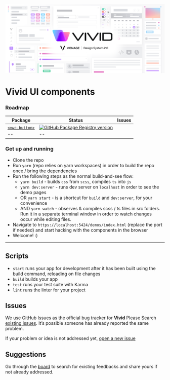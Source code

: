 
<p align="center">
  <img src="./assets/images/vivid-hero.png"></img>
</p>

# Vivid UI components

### Roadmap
| Package | Status | Issues |
|--|--|--|
| [`<vwc-button>`](https://github.com/Vonage/vivid/packages/165931) | [![GitHub Package Registry version](https://img.shields.io/github/release/github/learning-lab-components.svg?label=GPR&logo=github)](https://github.com/github/Vonage/vivid/packages/165931) |
|--|--|

### Get up and running
* Clone the repo
* Run `yarn` (repo relies on yarn workspaces) in order to build the repo once / bring the dependencies
* Run the following steps as the normal build-and-see flow:
	* `yarn build` - builds `css` from `scss`, compiles `ts` into `js`
	* `yarn dev:server` - runs dev server on `localhost` in order to see the demo pages
	* OR `yarn start` - is a shortcut for `build` and `dev:server`, for your convenience
	* AND `yarn watch` - observes & compiles scss / ts files in src folders. Run it in a separate terminal window in order to watch changes occur while editing files.
* Navigate to `https://localhost:5424/demos/index.html` (replace the port if needed) and start hacking with the components in the browser
* Welcome! :)

---


## Scripts

- `start` runs your app for development after it has been built using the build command, reloading on file changes
- `build` builds your app
- `test` runs your test suite with Karma
- `lint` runs the linter for your project



## Issues

We use GitHub Issues as the official bug tracker for **Vivid** Please Search [existing issues](https://github.com/vonage/vivid/issues). It’s possible someone has already reported the same problem.

If your problem or idea is not addressed yet, [open a new issue](https://github.com/vonage/vivid/issues/new)

## Suggestions

Go through the [board](https://github.com/vonage/vivid/projects/1) to search for existing feedbacks and share yours if not already addressed.
